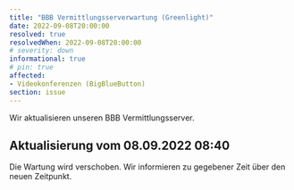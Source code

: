 ```yaml
---
title: "BBB Vermittlungsserverwartung (Greenlight)"
date: 2022-09-08T20:00:00
resolved: true
resolvedWhen: 2022-09-08T20:00:00
# severity: down
informational: true
# pin: true 
affected:
- Videokonferenzen (BigBlueButton)
section: issue
---
```


Wir aktualisieren unseren BBB Vermittlungsserver.

## Aktualisierung vom 08.09.2022 08:40

Die Wartung wird verschoben. Wir informieren zu gegebener Zeit über den neuen Zeitpunkt.
